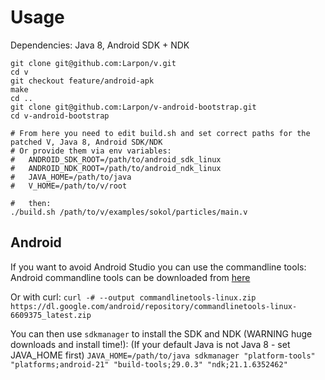 # Usage
Dependencies: Java 8, Android SDK + NDK
```
git clone git@github.com:Larpon/v.git
cd v
git checkout feature/android-apk
make
cd ..
git clone git@github.com:Larpon/v-android-bootstrap.git
cd v-android-bootstrap

# From here you need to edit build.sh and set correct paths for the patched V, Java 8, Android SDK/NDK
# Or provide them via env variables:
#   ANDROID_SDK_ROOT=/path/to/android_sdk_linux
#   ANDROID_NDK_ROOT=/path/to/android_ndk_linux
#   JAVA_HOME=/path/to/java
#   V_HOME=/path/to/v/root

#   then:
./build.sh /path/to/v/examples/sokol/particles/main.v
```

## Android

If you want to avoid Android Studio you can use the commandline tools:
Android commandline tools can be downloaded from [here](https://developer.android.com/studio#command-tools)

Or with curl:
`curl -# --output commandlinetools-linux.zip https://dl.google.com/android/repository/commandlinetools-linux-6609375_latest.zip`

You can then use `sdkmanager` to install the SDK and NDK (WARNING huge downloads and install time!):
(If your default Java is not Java 8 - set JAVA_HOME first)
`JAVA_HOME=/path/to/java sdkmanager "platform-tools" "platforms;android-21" "build-tools;29.0.3" "ndk;21.1.6352462"`